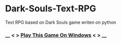 # Dark-Souls-Text-RPG
Text RPG based on Dark Souls game writen on python
### __ < > [Play This Game On Windows](https://drive.google.com/file/d/1p8wNFY4mffkF9l9FHVvcj-4IfEqM-A0o/view?usp=sharing) < > __

